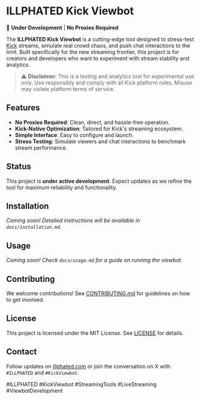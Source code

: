 # ILLPHATED Kick Viewbot

🚀 **Under Development** | **No Proxies Required**

The **ILLPHATED Kick Viewbot** is a cutting-edge tool designed to stress-test [Kick](https://kick.com) streams, simulate real crowd chaos, and push chat interactions to the limit. Built specifically for the new streaming frontier, this project is for creators and developers who want to experiment with stream stability and analytics.

> ⚠ **Disclaimer**: This is a testing and analytics tool for experimental use only. Use responsibly and comply with all Kick platform rules. Misuse may violate platform terms of service.

## Features
- **No Proxies Required**: Clean, direct, and hassle-free operation.
- **Kick-Native Optimization**: Tailored for Kick's streaming ecosystem.
- **Simple Interface**: Easy to configure and launch.
- **Stress Testing**: Simulate viewers and chat interactions to benchmark stream performance.

## Status
This project is **under active development**. Expect updates as we refine the tool for maximum reliability and functionality.

## Installation
*Coming soon! Detailed instructions will be available in `docs/installation.md`.*

## Usage
*Coming soon! Check `docs/usage.md` for a guide on running the viewbot.*

## Contributing
We welcome contributions! See [CONTRIBUTING.md](CONTRIBUTING.md) for guidelines on how to get involved.

## License
This project is licensed under the MIT License. See [LICENSE](LICENSE) for details.

## Contact
Follow updates on [illphated.com](https://illphated.com) or join the conversation on X with `#ILLPHATED` and `#KickViewbot`.

#ILLPHATED #KickViewbot #StreamingTools #LiveStreaming #ViewbotDevelopment
